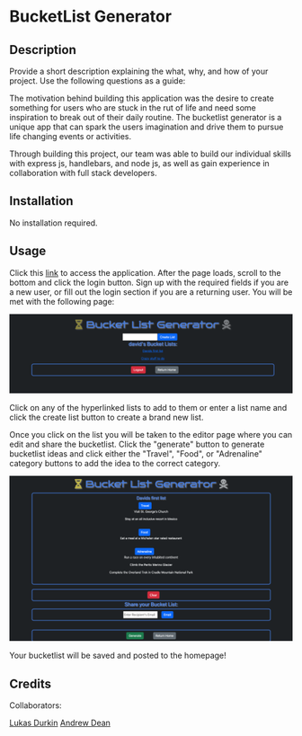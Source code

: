 # BucketList Generator

## Description

Provide a short description explaining the what, why, and how of your project. Use the following questions as a guide:

The motivation behind building this application was the desire to create something for users who are stuck in the rut of life and need some inspiration to break out of their daily routine. The bucketlist generator is a unique app that can spark the users imagination and drive them to pursue life changing events or activities.

Through building this project, our team was able to build our individual skills with express js, handlebars, and node js, as well as gain experience in collaboration with full stack developers.


## Installation

No installation required.

## Usage

Click this [link](https://pacific-beach-42449.herokuapp.com/) to access the application. After the page loads, scroll to the bottom and click the login button. Sign up with the required fields if you are a new user, or fill out the login section if you are a returning user. You will be met with the following page:

 ![Screenshot of profile page](./assets/Screen%20Shot%202023-05-05%20at%201.15.25%20PM.png)

 Click on any of the hyperlinked lists to add to them or enter a list name and click the create list button to create a brand new list.

 Once you click on the list you will be taken to the editor page where you can edit and share the bucketlist. Click the "generate" button to generate bucketlist ideas and click either the "Travel", "Food", or "Adrenaline" category buttons to add the idea to the correct category.

 ![Screenshot of list editor page](./assets/generateList-page.png)

 Your bucketlist will be saved and posted to the homepage!



## Credits

Collaborators:

[Lukas Durkin](https://github.com/DukeLurkin)
[Andrew Dean](https://github.com/0Adean0)



